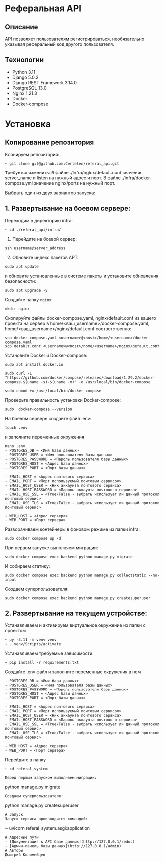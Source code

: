 # Реферальная API
## Описание
API позволяет пользователям регистрироваться, необязательно указывая реферальный код другого пользователя.

## Технологии
- Python 3.11
- Django 5.0.2
- Django REST Framework 3.14.0
- PostgreSQL 13.0
- Nginx 1.21.3
- Docker
- Docker-compose

# Установка
## Копирование репозитория
Клонируем репозиторий:
```
~ git clone git@github.com:Certelen/referal_api.git
```
Требуется изменить:
В файле ./infra/nginx/default.conf значения server_name и listen на нужный адрес и порт.
В файле ./infra/docker-compose.yml значение nginx/ports на нужный порт.

Выбрать один из двух вариантов запуска:

## 1. Развертывание на боевом сервере:
Переходим в директорию infra:
```
~ cd ./referal_api/infra/
```
1. Перейдите на боевой сервер:
```
ssh username@server_address
```
2. Обновите индекс пакетов APT:
```
sudo apt update
```
и обновите установленные в системе пакеты и установите обновления безопасности:
```
sudo apt upgrade -y
```
Создайте папку `nginx`:
```
mkdir nginx
``` 
Скопируйте файлы docker-compose.yaml, nginx/default.conf из вашего проекта на сервер в home/<ваш_username>/docker-compose.yaml, home/<ваш_username>/nginx/default.conf соответственно:
```
scp docker-compose.yaml <username>@<host>/home/<username>/docker-compose.yaml
scp default.conf <username>@<host>/home/<username>/nginx/default.conf
```
Установите Docker и Docker-compose:
```
sudo apt install docker.io
```
```
sudo curl -L "https://github.com/docker/compose/releases/download/1.29.2/docker-compose-$(uname -s)-$(uname -m)" -o /usr/local/bin/docker-compose
```
```
sudo chmod +x /usr/local/bin/docker-compose
```
Проверьте правильность установки Docker-compose:
```
sudo  docker-compose --version
```
На боевом сервере создайте файл .env:
```
touch .env
```
и заполните переменные окружения
```
nano .env
- POSTGRES_DB = <Имя базы данных>
- POSTGRES_USER = <Имя пользователя базы данных>
- POSTGRES_PASSWORD = <Пароль пользователя базы данных>
- POSTGRES_HOST = <Адрес базы данных>
- POSTGRES_PORT = <Порт базы данных>

- EMAIL_HOST = <Адрес почтового сервиса>
- EMAIL_PORT = <Порт используемый почтовым сервисом>
- EMAIL_HOST_USER = <Ник аккаунта почтового сервиса>
- EMAIL_HOST_PASSWORD = <Пароль аккаунта почтового сервиса>
- EMAIL_USE_SSL = <True/False - выбрать использует ли данный протокол почтовый сервис>
- EMAIL_USE_TLS = <True/False - выбрать использует ли данный протокол почтовый сервис>

- WEB_HOST = <Адрес сервера>
- WEB_PORT = <Порт сервера>
```
Разворачиваем контейнеры в фоновом режиме из папки infra:
```
sudo docker compose up -d
```
При первом запуске выполняем миграции:
```
sudo docker compose exec backend python manage.py migrate
```
И собираем статику:
```
sudo docker compose exec backend python manage.py collectstatic --no-input
```
Создаем суперпользователя:
```
sudo docker compose exec backend python manage.py createsuperuser
```

## 2. Развертывание на текущем устройстве:
Устанавливаем и активируем виртуальное окружение из папки с проектом
```
~ py -3.11 -m venv venv
~ . venv/Scripts/activate
```
Устанавливаем требуемые зависимости:
```
~ pip install -r requirements.txt
```
Создайте .env файл и заполните переменные окружения в нем
```
- POSTGRES_DB = <Имя базы данных>
- POSTGRES_USER = <Имя пользователя базы данных>
- POSTGRES_PASSWORD = <Пароль пользователя базы данных>
- POSTGRES_HOST = <Адрес базы данных>
- POSTGRES_PORT = <Порт базы данных>

- EMAIL_HOST = <Адрес почтового сервиса>
- EMAIL_PORT = <Порт используемый почтовым сервисом>
- EMAIL_HOST_USER = <Ник аккаунта почтового сервиса>
- EMAIL_HOST_PASSWORD = <Пароль аккаунта почтового сервиса>
- EMAIL_USE_SSL = <True/False - выбрать использует ли данный протокол почтовый сервис>
- EMAIL_USE_TLS = <True/False - выбрать использует ли данный протокол почтовый сервис>

- WEB_HOST = <Адрес сервера>
- WEB_PORT = <Порт сервера>
```
Перейдите в папку
```
~ cd referal_system
```
```
Перед первым запуском выполняем миграции:
```
python manage.py migrate
```
Создаем суперпользователя:
```
python manage.py createsuperuser
```
# Запуск
Запуск сервиса производится командой:
```
~ uvicorn referal_system.asgi:application
```
# Адресные пути
- [Документация к API базе данных](http://127.0.0.1/redoc)
- [Админ-панель базы данных](http://127.0.0.1/admin)
# Авторы
Дмитрий Коломейцев
